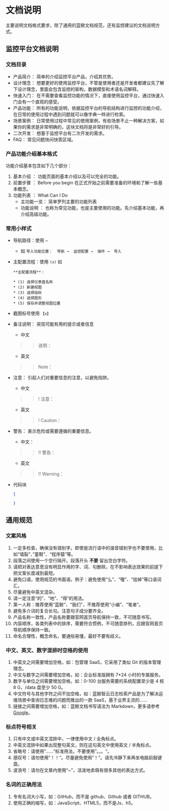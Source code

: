 # 文档说明

主要说明文档格式要求，除了通用的蓝鲸文档规范，还有监控建议的文档说明方式。

## 监控平台文档说明

### 文档目录

* 产品简介： 简单的介绍监控平台产品，介绍其优势。
* 设计理念： 想要更好的使用监控平台，不管是使用者还是开发者都建议先了解下设计理念，里面会包含监控的架构，数据模型和术语名词解释。
* 快速入门： 在不需要查看监控功能的情况下，直接使用监控平台，通过快速入门会有一个直观的感受。
* 产品功能： 所有的功能说明，依据监控平台的导航结构进行监控的功能介绍，在日常的使用过程中遇到问题就可以像字典一样进行检索。
* 场景案例： 日常使用过程中常见的使用案例，有些场景不止一种解决方案，如果你的需求是非常明确的，这块文档将是非常好的引导。
* 二次开发： 想基于监控平台有二次开发的需求。
* FAQ：  常见问题快问快答区域。

### 产品功能介绍基本格式

功能介绍基本包含如下几个部分：

1. 基本介绍 ： 功能页面的基本介绍以及可以完全的功能。
2. 前置步骤 ： Before you begin 在正式开始之前需要准备的环境和了解一些基本概念。
3. 功能列表 ：  What Can I Do
    * 主功能一览： 简单罗列主要的功能列表
    * 功能说明 ： 也称为常见功能，也是主要使用的功能。先介绍基本功能，再介绍高级功能。

### 常用小样式

* 导航路径：使用 `→`
    * 如 `导入功能位置：  导航 →  监控配置 →  插件 →  导入 `
* 主配置流程：使用 `(x)` 如

    ```
    **主配置流程**：

    * (1) 选择仪表盘名称
    * (2) 新建视图
    * (3) 选择指标
    * (4) 选择图形
    * (5) 保存并调整视图位置
    ```
* 截图标号使用 `【x】`

* 备注说明： 突现可能有用的提示或者信息

    * 中文

    >> 说明：

    * 英文

    >> Note：

* 注意： 引起人们对重要信息的注意，以避免陷阱。

    * 中文

    >> ! 注意：

    * 英文

    >> ! Caution：

* 警告： 表示危险或需要遵循的重要信息。

    * 中文：

    >> !! 警告：

    * 英文

    >> !! Warning：

* 代码块

    ```json
    {

    }
    ```

## 通用规范

### 文案风格

1. 一定多检查，确保没有错别字。即使是流行语中的谐音错别字也不要使用，比如”墙裂”、”童鞋”、“程序猿”等。
2. 段落之间使用一个空行隔开。段落开头 **不要** 留出空白字符。
3. 请把对表达意思没有明显作用的字、词、句删除，在不影响表达效果的前提下把文案长度减到最短。
4. 避免口语，使用规范的书面语。例子：避免使用“么”、“喔”、“挂掉”等口语词汇。
5. 尽量避免中英文混杂。
6. 请一定注意“的”、“地”、“得”的用法。
7. 第一人称：推荐使用“蓝鲸”、“我们”，不推荐使用“小编”、“笔者”。
8. 避免多介词的复合长句。注意句子成分要齐全。
9. 产品名称一致性，产品名称要跟官网首页导航保持一致，不可随意书写。
10. 内容顺序，各类列表中的排序，需要符合惯例，不可随意排列，应跟官网首页导航顺序保持一致。
11. 命名合理性，概念命名，要通俗易懂，最好不要有歧义。

### 中文、英文、数字混排时空格的使用

1. 中英文之间需要增加空格，如：包管理 SaaS，它采用了类似 Git 的版本管理理念。
2. 中文与数字之间需要增加空格，如：企业标准版拥有 7*24 小时的专属服务。
3. 数字与单位之间需要增加空格，如：0-100 台服务需要的系统配置至少是 4 核 8 G，/data 盘至少 50 G。
4. 中文符号与其他字符之间不加空格，如：蓝鲸智云日志检索产品是为了解决运维场景中查询日志难的问题而推出的一款 SaaS，基于业界主流的……
5. 链接之间需要增加空格，如：蓝鲸文档书写语法为 Markdown，更多请参考 [Google]()。

### 标点符号相关

1. 只有中文或中英文混排中，一律使用中文 / 全角标点。
2. 中英文混排中如果出现整句英文，则在这句英文中使用英文 / 半角标点。
3. 省略号：请使用”……“标准用法，不要使用”。。。“。
4. 感叹号：请勿使用”！！“。尽量避免使用”！“。请先冷静下来再坐电脑前敲键盘。
5. 波浪号：请勿在文章内使用“~”，活泼地卖萌有很多其他的表达方式。

### 名词的正确用法

1. 专有名词大小写，如：GitHub，而不是 github、Github 或者 GITHUB。
2. 使用正确的缩写，如：JavaScript、HTML5，而不是Js、h5。
